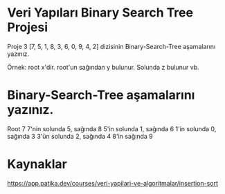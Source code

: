 # Veri Yapıları Binary Search Tree Projesi
Proje 3
[7, 5, 1, 8, 3, 6, 0, 9, 4, 2] dizisinin Binary-Search-Tree aşamalarını yazınız.

Örnek: root x'dir. root'un sağından y bulunur. Solunda z bulunur vb.

# Binary-Search-Tree aşamalarını yazınız.
Root 7
7'nin solunda 5, sağında 8
5'in solunda 1, sağında 6
1'in solunda 0, sağında 3
3'ün solunda 2, sağında 4
8'in sağında 9

# Kaynaklar
https://app.patika.dev/courses/veri-yapilari-ve-algoritmalar/insertion-sort
